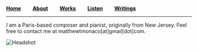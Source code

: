 <a href="/" style="color: black">**Home**</a>&nbsp; &nbsp; &nbsp; &nbsp; <a href="/about" style="color: black">**About**</a>&nbsp; &nbsp; &nbsp; &nbsp; <a href="/works" style="color: black">**Works**</a>&nbsp; &nbsp; &nbsp; &nbsp; <a href="/listen" style="color: black">**Listen**</a>&nbsp; &nbsp; &nbsp; &nbsp; <a href="/writings" style="color: black">**Writings**</a>

***

I am a Paris-based composer and pianist, originally from New Jersey. Feel free to contact me at matthewtmonaco[at]gmail[dot]com.

![Headshot](IMG_9929_0.jpg)
